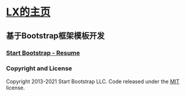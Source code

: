 # [LX的主页](https://simon-leexuan.github.io/lx1616.github.io/)

## 基于Bootstrap框架模板开发

### [Start Bootstrap - Resume](https://startbootstrap.com/theme/resume/)

### Copyright and License

Copyright 2013-2021 Start Bootstrap LLC. Code released under the [MIT](https://github.com/StartBootstrap/startbootstrap-resume/blob/master/LICENSE) license.
